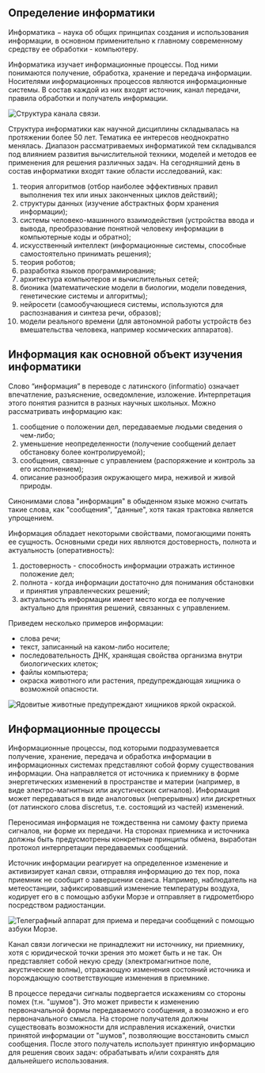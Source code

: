 ## Определение информатики

Информатика − наука об общих принципах создания и использования информации, в основном применительно к главному современному средству ее обработки - компьютеру.

Информатика изучает информационные процессы. Под ними понимаются получение,  обработка, хранение и передача информации. Носителями информационных процессов являются информационные системы. В состав каждой из них входят источник, канал передачи, правила обработки  и получатель информации.

![Структура канала связи.](https://a24.biz/assets/files/handbook/images/91/48/9148148f8684f1137f5c9fad1f7fe432)

Структура информатики как научной дисциплины складывалась на протяжении более 50 лет. Тематика ее интересов неоднократно менялась. Диапазон рассматриваемых информатикой тем складывался под влиянием развития вычислительной техники, моделей и методов ее применения для решения различных задач. На сегодняшний день в состав информатики входят такие области исследований, как:

1. теория алгоритмов (отбор наиболее эффективных правил выполнения тех или иных законченных циклов действий);
1. структуры данных (изучение абстрактных форм хранения информации);
1. системы человеко-машинного взаимодействия (устройства ввода и вывода, преобразование понятной человеку информации в компьютерные коды и обратно);
1. искусственный интеллект (информационные системы, способные самостоятельно принимать решения);
1. теория роботов;
1. разработка языков программирования;
1. архитектура компьютеров и вычислительных сетей;
1. бионика (математические модели в биологии, модели поведения, генетические системы и алгоритмы);
1. нейросети (самообучающиеся системы, используются для распознавания и синтеза речи, образов);
1. модели реального времени (для автономной работы устройств без вмешательства человека, например космических аппаратов).

## Информация как основной объект изучения информатики

Слово “информация” в переводе с латинского (informatio) означает впечатление,  разъяснение, осведомление, изложение. Интерпретация этого понятия разнится в разных научных школьных. Можно рассматривать информацию как:

1. сообщение о положении дел,  передаваемые людьми сведения о чем-либо;
2. уменьшение неопределенности (получение сообщений делает обстановку более контролируемой);
3. сообщения, связанные с управлением (распоряжение и контроль за его исполнением);
4. описание разнообразия  окружающего мира, неживой и живой природы.

Синонимами слова "информация" в обыденном языке можно считать такие слова, как "сообщения", "данные", хотя такая трактовка является упрощением.

Информация обладает некоторыми свойствами, помогающими понять ее сущность. Основными среди них являются достоверность, полнота и актуальность (оперативность):

1. достоверность - способность информации отражать истинное положение дел;
2. полнота - когда информации достаточно для понимания обстановки и принятия управленческих решений;
3. актуальность информации имеет место когда  ее получение актуально для принятия решений, связанных с управлением.

Приведем несколько примеров информации:

* слова речи;
* текст, записанный на каком-либо носителе;
* последовательность ДНК, хранящая свойства организма внутри биологических клеток;
* файлы компьютера;
* окраска животного или растения, предупреждающая хищника  о возможной опасности.

![Ядовитые животные предупреждают хищников яркой окраской.](https://a24.biz/assets/files/handbook/images/8c/2d/8c2d2b916193f178ee1bf87d3ed25640)

##  Информационные процессы

Информационные процессы, под которыми подразумевается получение, хранение, передача и обработка информации в информационных системах представляют собой форму существования информации. Она направляется от источника к приемнику в   форме энергетических изменений в пространстве и материи (например, в виде электро-магнитных или акустических  сигналов). Информация может передаваться в виде аналоговых (непрерывных) или дискретных (от латинского слова discretus, т.е. состоящий из частей) изменений.

Переносимая информация не тождественна ни самому факту приема сигналов, ни  форме их передачи.  На сторонах приемника и источника должны быть  предусмотрены конкретные принципы обмена, выработан протокол интерпретации передаваемых сообщений.

Источник информации реагирует на определенное изменение и активизирует канал связи, отправляя информацию до тех пор, пока приемник не сообщит о завершении сеанса. Например, наблюдатель на метеостанции, зафиксировавший изменение температуры воздуха, кодирует его в с помощью азбуки Морзе и отправляет в гидрометбюро посредством радиостанции.

![Телеграфный аппарат для приема и передачи сообщений с помощью азбуки Морзе.](https://a24.biz/assets/files/handbook/images/33/82/3382e71228e43c0a1c73f69d09bd0de1)

Канал связи логически не принадлежит ни источнику, ни приемнику, хотя с юридической точки зрения это может быть и не так. Он представляет собой некую среду (электромагнитное поле, акустические волны), отражающую изменения состояний источника и порождающую соответствующие изменения в приемнике.

В процессе передачи сигналы подвергается искажениям со стороны помех (т.н. "шумов"). Это может  привести к изменению первоначальной формы передаваемого сообщения, а возможно и его первоначального  смысла. На стороне получателя должны существовать возможности для исправления искажений, очистки принятой информации от "шумов", позволяющие восстановить смысл сообщения. После этого получатель использует принятую информацию для решения своих задач: обрабатывать и/или сохранять для дальнейшего использования.